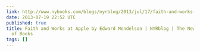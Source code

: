 ```yaml
---
link: http://www.nybooks.com/blogs/nyrblog/2013/jul/17/faith-and-works-apple/
date: 2013-07-19 22:52 UTC
published: true
title: Faith and Works at Apple by Edward Mendelson | NYRblog | The New York Review
  of Books
tags: []
---
```



